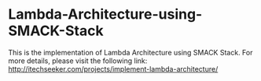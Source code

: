 # Lambda-Architecture-using-SMACK-Stack
This is the implementation of Lambda Architecture using SMACK Stack. For more details, please visit the following link: http://itechseeker.com/projects/implement-lambda-architecture/

